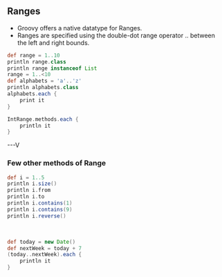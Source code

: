 ## Ranges
* Groovy offers a native datatype for Ranges.
* Ranges are specified using the double-dot range operator .. between the left and right bounds.

```groovy
def range = 1..10
println range.class
println range instanceof List
range = 1..<10
def alphabets = 'a'..'z'
println alphabets.class
alphabets.each {
    print it
}
```

```groovy
IntRange.methods.each { 
	println it
}
```

---V

### Few other methods of Range

```groovy
def i = 1..5
println i.size()
println i.from
println i.to
println i.contains(1)
println i.contains(9)
println i.reverse()
```
<br>

```groovy
def today = new Date()
def nextWeek = today + 7
(today..nextWeek).each {
    println it
}
```